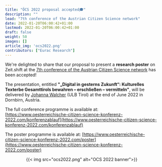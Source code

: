 ```yaml
---
title: "ÖCS 2022 proposal accepted🎓"
description: ""
lead: "7th conference of the Austrian Citizen Science network"
date: 2022-01-20T06:00:42+01:00
lastmod: 2022-01-20T06:00:42+01:00
draft: false
weight: 50
images: []
article_img: 'ocs2022.png'
contributors: ["Eurac Research"]
---
```


We're delighted to share that our proposal to present a <strong>research poster</strong> on Zeit.shift at the <a href="https://www.citizen-science.at/konferenz/oecsk-2022" target="_blank" title="Opens in new tab">7th conference of the Austrian Citizen Science network</a> has been accepted!

The presentation, entitled <strong>"„Digital in gesterns Zukunft“: Kulturelles Texterbe Gesamttirols bewahren – erschließen – vermitteln"</strong>, will be delivered by [Johanna Walcher](https://lfuonline.uibk.ac.at/public/people.vcard?id=312120&search=1) (ULB Tirol) at the end of June 2022 in Dornbirn, Austria. 

The full conference programme is available at: [https://www.oesterreichische-citizen-science-konferenz-2022.com/konferenzablauf](https://www.oesterreichische-citizen-science-konferenz-2022.com/konferenzablauf)

The poster programme is available at: [https://www.oesterreichische-citizen-science-konferenz-2022.com/poster](https://www.oesterreichische-citizen-science-konferenz-2022.com/poster)


<center>
  {{< img src="ocs2022.png" alt="OCS 2022 banner">}}
</center>
 

 
